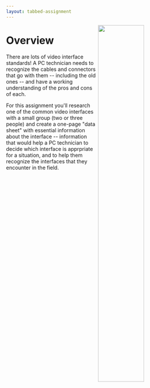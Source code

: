 ```yaml
---
layout: tabbed-assignment
---
```


<img src="http://www.blog.creativform.com/wp-content/uploads/2015/09/Handful-of-Connectors.jpg" align="right" width="50%">
  
# Overview

There are lots of video interface standards! A PC technician needs to recognize the cables and connectors that go with them -- including the old ones -- and have a working understanding of the pros and cons of each.

For this assignment you'll research one of the common video interfaces with a small group (two or three people) and create a one-page "data sheet" with essential information about the interface -- information that would help a PC technician to decide which interface is apprpriate for a situation, and to help them recognize the interfaces that they encounter in the field.

<!-- Don't edit links here, change them in _data/assignment.yml instead, -->

[slides]: <{{site.data.assignment.slides}}>
[template]: <{{site.data.assignment.template}}>

